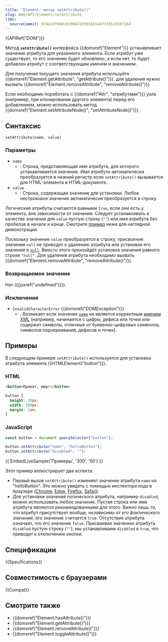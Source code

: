```yaml
---
title: "Element: метод setAttribute()"
slug: Web/API/Element/setAttribute
l10n:
  sourceCommit: 674ac8f0b0c639967d29951b5e6f3f65c656f164
---
```


{{APIRef("DOM")}}

Метод **`setAttribute()`** интерфейса {{domxref("Element")}} устанавливает значение атрибута для указанного элемента. Если атрибут уже существует, то его значение будет обновлено, а если нет, то будет добавлен атрибут с соответствующим именем и значением.

Для получения текущего значения атрибута используйте {{domxref("Element.getAttribute", "getAttribute()")}}, для удаления нужно вызвать {{domxref("Element.removeAttribute", "removeAttribute()")}}.

Если необходимо поработать с {{domxref("Attr", "атрибутами")}} узла (например, при клонировании другого элемента) перед его добавлением, можно использовать метод {{domxref("Element.setAttributeNode()", "setAttributeNode()")}}.

## Синтаксис

```js-nolint
setAttribute(name, value)
```

### Параметры

- `name`
  - : Строка, представляющая имя атрибута, для которого устанавливается значение. Имя атрибута автоматически преобразуется в нижний регистр если `setAttribute()` вызывается для HTML-элемента в HTML-документе.
- `value`
  - : Строка, содержащая значение для установки. Любое нестроковое значение автоматически преобразуется в строку.

Логические атрибуты считаются равными `true`, если они есть у элемента, вне зависимости от значения. Следует устанавливать в качестве значения для `value` пустую строку (`""`) или имя атрибута без пробелов в начале и конце. Смотрите [пример](#примеры) ниже для наглядной демонстрации.

Поскольку значение `value` преобразуется в строку, присвоение значения `null` не приводит к удалению атрибута или установке его значения в [`null`](/ru/docs/Web/JavaScript/Reference/Operators/null). Вместо этого произойдёт установка значения равного строке `"null"`. Для удаления атрибута необходимо вызвать {{domxref("Element.removeAttribute", "removeAttribute()")}}.

### Возвращаемое значение

Нет ({{jsxref("undefined")}}).

### Исключения

- `InvalidCharacterError` {{domxref("DOMException")}}
  - : Возникает если значение [`name`](#name) не является корректным [именем XML](https://www.w3.org/TR/REC-xml/#dt-name) (например, начинается с цифры, дефиса или точки или содержит символы, отличные от буквенно-цифровых символов, символов подчеркивания, дефисов и точек).

## Примеры

В следующем примере `setAttribute()` используется для установки атрибута элемента {{HTMLElement("button")}}.

### HTML

```html
<button>Привет, мир!</button>
```

```css hidden
button {
  height: 30px;
  width: 100px;
  margin: 1em;
}
```

### JavaScript

```js
const button = document.querySelector("button");

button.setAttribute("name", "helloButton");
button.setAttribute("disabled", "");
```

{{ EmbedLiveSample('Примеры', '300', '50') }}

Этот пример иллюстрирует два аспекта:

- Первый вызов `setAttribute()` изменяет значение атрибута `name` на "helloButton". Это можно увидеть с помощью инспектора кода в браузере ([Chrome](https://developer.chrome.com/docs/devtools/dom/properties?hl=ru), [Edge](https://learn.microsoft.com/ru-ru/microsoft-edge/devtools-guide-chromium/css/inspect), [Firefox](https://firefox-source-docs.mozilla.org/devtools-user/page_inspector/how_to/open_the_inspector/index.html), [Safari](https://support.apple.com/en-us/guide/safari-developer/welcome/mac)).
- Для установки значения логического атрибута, например `disabled`, можно использовать любое значение. Пустая строка или имя атрибута являются рекомендованными для этого. Важно лишь то, что атрибут присутствует вообще, _независимо от его фактического значения_, его значение считается `true`. Отсутствие атрибута означает, что его значение `false`. Присваивая значению атрибута `disabled` пустую строку (`""`), мы устанавливаем `disabled` в `true`, что приводит к отключению кнопки.

## Спецификации

{{Specifications}}

## Совместимость с браузерами

{{Compat}}

## Смотрите также

- {{domxref("Element.hasAttribute()")}}
- {{domxref("Element.getAttribute()")}}
- {{domxref("Element.removeAttribute()")}}
- {{domxref("Element.toggleAttribute()")}}
